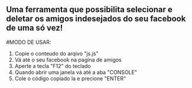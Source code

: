## Uma ferramenta que possibilita selecionar e deletar os amigos indesejados do seu facebook de uma só vez!


#MODO DE USAR:
1. Copie o conteudo do arqivo "js.js"
2. Vá até o seu facebook na pagina de amigos
3. Aperte a tecla "F12" do teclado
4. Quando abrir uma janela vá até a aba "CONSOLE"
5. Cole o código copiado la e precione "ENTER"
